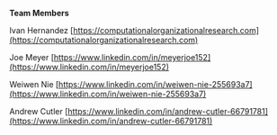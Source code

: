 **Team Members**

Ivan Hernandez [https://computationalorganizationalresearch.com](https://computationalorganizationalresearch.com)

Joe Meyer [https://www.linkedin.com/in/meyerjoe152](https://www.linkedin.com/in/meyerjoe152)

Weiwen Nie [https://www.linkedin.com/in/weiwen-nie-255693a7](https://www.linkedin.com/in/weiwen-nie-255693a7)

Andrew Cutler [https://www.linkedin.com/in/andrew-cutler-66791781](https://www.linkedin.com/in/andrew-cutler-66791781)
